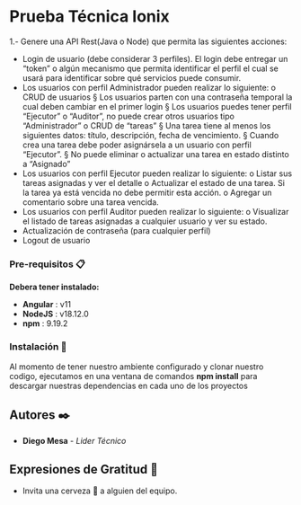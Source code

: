 # Prueba Técnica Ionix

1.- Genere una API Rest(Java o Node) que permita las siguientes acciones:
- Login de usuario (debe considerar 3 perfiles). El login debe entregar un “token”
o algún mecanismo que permita identificar el perfil el cual se usará para
identificar sobre qué servicios puede consumir.
- Los usuarios con perfil Administrador pueden realizar lo siguiente:
o CRUD de usuarios
§ Los usuarios parten con una contraseña temporal la cual deben
cambiar en el primer login
§ Los usuarios puedes tener perfil “Ejecutor” o “Auditor”, no
puede crear otros usuarios tipo “Administrador”
o CRUD de “tareas”
§ Una tarea tiene al menos los siguientes datos: título,
descripción, fecha de vencimiento.
§ Cuando crea una tarea debe poder asignársela a un usuario con
perfil “Ejecutor”.
§ No puede eliminar o actualizar una tarea en estado distinto a
“Asignado”
- Los usuarios con perfil Ejecutor pueden realizar lo siguiente:
o Listar sus tareas asignadas y ver el detalle
o Actualizar el estado de una tarea. Si la tarea ya está vencida no debe
permitir esta acción.
o Agregar un comentario sobre una tarea vencida.
- Los usuarios con perfil Auditor pueden realizar lo siguiente:
o Visualizar el listado de tareas asignadas a cualquier usuario y ver su
estado.
- Actualización de contraseña (para cualquier perfil)
- Logout de usuario


### Pre-requisitos 📋

**Debera tener instalado:**
* **Angular**           : v11
* **NodeJS**            : v18.12.0
* **npm**               : 9.19.2


### Instalación 🔧

Al momento de tener nuestro ambiente configurado y clonar nuestro codigo, ejecutamos en una ventana
de comandos **npm install** para descargar nuestras dependencias en cada uno de los proyectos


## Autores ✒️

* **Diego Mesa** - *Lider Técnico*


## Expresiones de Gratitud 🎁

* Invita una cerveza 🍺 a alguien del equipo.